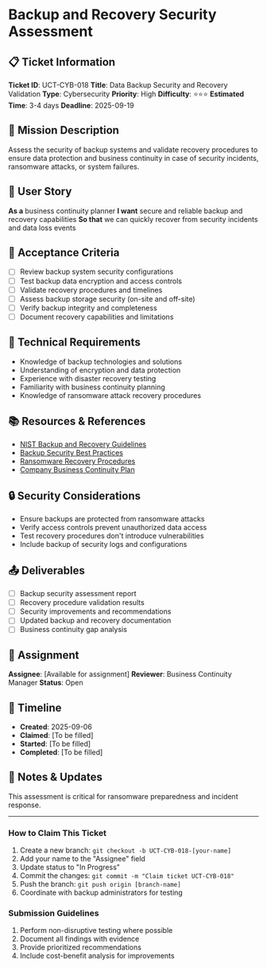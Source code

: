 # Backup and Recovery Security Assessment

## 📋 Ticket Information

**Ticket ID**: UCT-CYB-018
**Title**: Data Backup Security and Recovery Validation
**Type**: Cybersecurity
**Priority**: High
**Difficulty**: ⭐⭐⭐
**Estimated Time**: 3-4 days
**Deadline**: 2025-09-19

## 🎯 Mission Description

Assess the security of backup systems and validate recovery procedures to ensure data protection and business continuity in case of security incidents, ransomware attacks, or system failures.

## 👤 User Story

**As a** business continuity planner
**I want** secure and reliable backup and recovery capabilities
**So that** we can quickly recover from security incidents and data loss events

## 📝 Acceptance Criteria

- [ ] Review backup system security configurations
- [ ] Test backup data encryption and access controls
- [ ] Validate recovery procedures and timelines
- [ ] Assess backup storage security (on-site and off-site)
- [ ] Verify backup integrity and completeness
- [ ] Document recovery capabilities and limitations

## 🔧 Technical Requirements

- Knowledge of backup technologies and solutions
- Understanding of encryption and data protection
- Experience with disaster recovery testing
- Familiarity with business continuity planning
- Knowledge of ransomware attack recovery procedures

## 📚 Resources & References

- [NIST Backup and Recovery Guidelines](https://csrc.nist.gov/)
- [Backup Security Best Practices](various-sources)
- [Ransomware Recovery Procedures](industry-guidance)
- [Company Business Continuity Plan](internal-link)

## 🔒 Security Considerations

- Ensure backups are protected from ransomware attacks
- Verify access controls prevent unauthorized data access
- Test recovery procedures don't introduce vulnerabilities
- Include backup of security logs and configurations

## 📤 Deliverables

- [ ] Backup security assessment report
- [ ] Recovery procedure validation results
- [ ] Security improvements and recommendations
- [ ] Updated backup and recovery documentation
- [ ] Business continuity gap analysis

## 👥 Assignment

**Assignee**: [Available for assignment]
**Reviewer**: Business Continuity Manager
**Status**: Open

## 📅 Timeline

- **Created**: 2025-09-06
- **Claimed**: [To be filled]
- **Started**: [To be filled]
- **Completed**: [To be filled]

## 💬 Notes & Updates

This assessment is critical for ransomware preparedness and incident response.

---

### How to Claim This Ticket

1. Create a new branch: `git checkout -b UCT-CYB-018-[your-name]`
2. Add your name to the "Assignee" field
3. Update status to "In Progress"
4. Commit the changes: `git commit -m "Claim ticket UCT-CYB-018"`
5. Push the branch: `git push origin [branch-name]`
6. Coordinate with backup administrators for testing

### Submission Guidelines

1. Perform non-disruptive testing where possible
2. Document all findings with evidence
3. Provide prioritized recommendations
4. Include cost-benefit analysis for improvements
